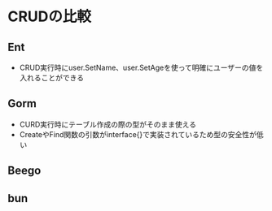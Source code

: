 # CRUDの比較
## Ent
- CRUD実行時にuser.SetName、user.SetAgeを使って明確にユーザーの値を入れることができる
## Gorm
- CURD実行時にテーブル作成の際の型がそのまま使える
- CreateやFind関数の引数がinterface{}で実装されているため型の安全性が低い
## Beego
## bun
